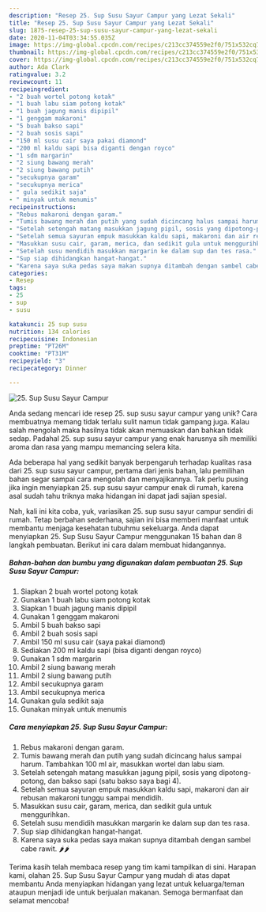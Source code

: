 ```yaml
---
description: "Resep 25. Sup Susu Sayur Campur yang Lezat Sekali"
title: "Resep 25. Sup Susu Sayur Campur yang Lezat Sekali"
slug: 1875-resep-25-sup-susu-sayur-campur-yang-lezat-sekali
date: 2020-11-04T03:34:55.035Z
image: https://img-global.cpcdn.com/recipes/c213cc374559e2f0/751x532cq70/25-sup-susu-sayur-campur-foto-resep-utama.jpg
thumbnail: https://img-global.cpcdn.com/recipes/c213cc374559e2f0/751x532cq70/25-sup-susu-sayur-campur-foto-resep-utama.jpg
cover: https://img-global.cpcdn.com/recipes/c213cc374559e2f0/751x532cq70/25-sup-susu-sayur-campur-foto-resep-utama.jpg
author: Ada Clark
ratingvalue: 3.2
reviewcount: 11
recipeingredient:
- "2 buah wortel potong kotak"
- "1 buah labu siam potong kotak"
- "1 buah jagung manis dipipil"
- "1 genggam makaroni"
- "5 buah bakso sapi"
- "2 buah sosis sapi"
- "150 ml susu cair saya pakai diamond"
- "200 ml kaldu sapi bisa diganti dengan royco"
- "1 sdm margarin"
- "2 siung bawang merah"
- "2 siung bawang putih"
- "secukupnya garam"
- "secukupnya merica"
- " gula sedikit saja"
- " minyak untuk menumis"
recipeinstructions:
- "Rebus makaroni dengan garam."
- "Tumis bawang merah dan putih yang sudah dicincang halus sampai harum. Tambahkan 100 ml air, masukkan wortel dan labu siam."
- "Setelah setengah matang masukkan jagung pipil, sosis yang dipotong-potong, dan bakso sapi (satu bakso saya bagi 4)."
- "Setelah semua sayuran empuk masukkan kaldu sapi, makaroni dan air rebusan makaroni tunggu sampai mendidih."
- "Masukkan susu cair, garam, merica, dan sedikit gula untuk menggurihkan."
- "Setelah susu mendidih masukkan margarin ke dalam sup dan tes rasa."
- "Sup siap dihidangkan hangat-hangat."
- "Karena saya suka pedas saya makan supnya ditambah dengan sambel cabe rawit. 🌶🌶"
categories:
- Resep
tags:
- 25
- sup
- susu

katakunci: 25 sup susu 
nutrition: 134 calories
recipecuisine: Indonesian
preptime: "PT26M"
cooktime: "PT31M"
recipeyield: "3"
recipecategory: Dinner

---
```



![25. Sup Susu Sayur Campur](https://img-global.cpcdn.com/recipes/c213cc374559e2f0/751x532cq70/25-sup-susu-sayur-campur-foto-resep-utama.jpg)

Anda sedang mencari ide resep 25. sup susu sayur campur yang unik? Cara membuatnya memang tidak terlalu sulit namun tidak gampang juga. Kalau salah mengolah maka hasilnya tidak akan memuaskan dan bahkan tidak sedap. Padahal 25. sup susu sayur campur yang enak harusnya sih memiliki aroma dan rasa yang mampu memancing selera kita.



Ada beberapa hal yang sedikit banyak berpengaruh terhadap kualitas rasa dari 25. sup susu sayur campur, pertama dari jenis bahan, lalu pemilihan bahan segar sampai cara mengolah dan menyajikannya. Tak perlu pusing jika ingin menyiapkan 25. sup susu sayur campur enak di rumah, karena asal sudah tahu triknya maka hidangan ini dapat jadi sajian spesial.


Nah, kali ini kita coba, yuk, variasikan 25. sup susu sayur campur sendiri di rumah. Tetap berbahan sederhana, sajian ini bisa memberi manfaat untuk membantu menjaga kesehatan tubuhmu sekeluarga. Anda dapat menyiapkan 25. Sup Susu Sayur Campur menggunakan 15 bahan dan 8 langkah pembuatan. Berikut ini cara dalam membuat hidangannya.

<!--inarticleads1-->

##### Bahan-bahan dan bumbu yang digunakan dalam pembuatan 25. Sup Susu Sayur Campur:

1. Siapkan 2 buah wortel potong kotak
1. Gunakan 1 buah labu siam potong kotak
1. Siapkan 1 buah jagung manis dipipil
1. Gunakan 1 genggam makaroni
1. Ambil 5 buah bakso sapi
1. Ambil 2 buah sosis sapi
1. Ambil 150 ml susu cair (saya pakai diamond)
1. Sediakan 200 ml kaldu sapi (bisa diganti dengan royco)
1. Gunakan 1 sdm margarin
1. Ambil 2 siung bawang merah
1. Ambil 2 siung bawang putih
1. Ambil secukupnya garam
1. Ambil secukupnya merica
1. Gunakan  gula sedikit saja
1. Gunakan  minyak untuk menumis




<!--inarticleads2-->

##### Cara menyiapkan 25. Sup Susu Sayur Campur:

1. Rebus makaroni dengan garam.
1. Tumis bawang merah dan putih yang sudah dicincang halus sampai harum. Tambahkan 100 ml air, masukkan wortel dan labu siam.
1. Setelah setengah matang masukkan jagung pipil, sosis yang dipotong-potong, dan bakso sapi (satu bakso saya bagi 4).
1. Setelah semua sayuran empuk masukkan kaldu sapi, makaroni dan air rebusan makaroni tunggu sampai mendidih.
1. Masukkan susu cair, garam, merica, dan sedikit gula untuk menggurihkan.
1. Setelah susu mendidih masukkan margarin ke dalam sup dan tes rasa.
1. Sup siap dihidangkan hangat-hangat.
1. Karena saya suka pedas saya makan supnya ditambah dengan sambel cabe rawit. 🌶🌶




Terima kasih telah membaca resep yang tim kami tampilkan di sini. Harapan kami, olahan 25. Sup Susu Sayur Campur yang mudah di atas dapat membantu Anda menyiapkan hidangan yang lezat untuk keluarga/teman ataupun menjadi ide untuk berjualan makanan. Semoga bermanfaat dan selamat mencoba!
